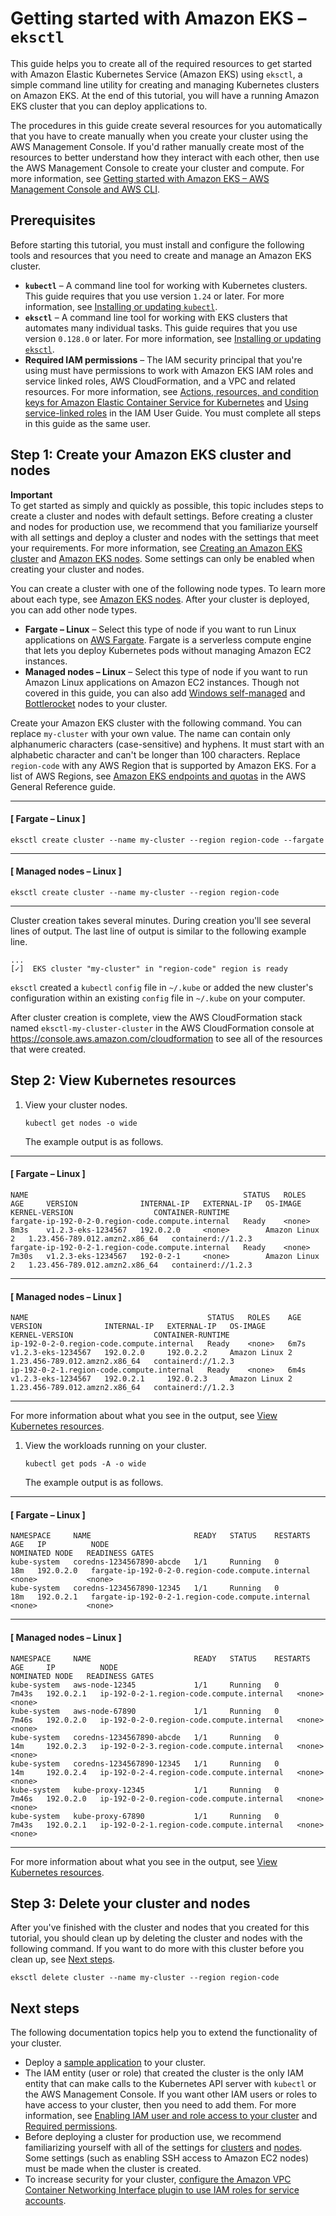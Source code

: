# Getting started with Amazon EKS – `eksctl`<a name="getting-started-eksctl"></a>

This guide helps you to create all of the required resources to get started with Amazon Elastic Kubernetes Service \(Amazon EKS\) using `eksctl`, a simple command line utility for creating and managing Kubernetes clusters on Amazon EKS\. At the end of this tutorial, you will have a running Amazon EKS cluster that you can deploy applications to\. 

The procedures in this guide create several resources for you automatically that you have to create manually when you create your cluster using the AWS Management Console\. If you'd rather manually create most of the resources to better understand how they interact with each other, then use the AWS Management Console to create your cluster and compute\. For more information, see [Getting started with Amazon EKS – AWS Management Console and AWS CLI](getting-started-console.md)\.

## Prerequisites<a name="eksctl-prereqs"></a>

Before starting this tutorial, you must install and configure the following tools and resources that you need to create and manage an Amazon EKS cluster\.
+ **`kubectl`** – A command line tool for working with Kubernetes clusters\. This guide requires that you use version `1.24` or later\. For more information, see [Installing or updating `kubectl`](install-kubectl.md)\.
+ **`eksctl`** – A command line tool for working with EKS clusters that automates many individual tasks\. This guide requires that you use version `0.128.0` or later\. For more information, see [Installing or updating `eksctl`](eksctl.md)\.
+ **Required IAM permissions** – The IAM security principal that you're using must have permissions to work with Amazon EKS IAM roles and service linked roles, AWS CloudFormation, and a VPC and related resources\. For more information, see [Actions, resources, and condition keys for Amazon Elastic Container Service for Kubernetes](https://docs.aws.amazon.com/service-authorization/latest/reference/list_amazonelastickubernetesservice.html) and [Using service\-linked roles](https://docs.aws.amazon.com/IAM/latest/UserGuide/using-service-linked-roles.html) in the IAM User Guide\. You must complete all steps in this guide as the same user\.

## Step 1: Create your Amazon EKS cluster and nodes<a name="create-cluster-gs-eksctl"></a>

**Important**  
To get started as simply and quickly as possible, this topic includes steps to create a cluster and nodes with default settings\. Before creating a cluster and nodes for production use, we recommend that you familiarize yourself with all settings and deploy a cluster and nodes with the settings that meet your requirements\. For more information, see [Creating an Amazon EKS cluster](create-cluster.md) and [Amazon EKS nodes](eks-compute.md)\. Some settings can only be enabled when creating your cluster and nodes\.

You can create a cluster with one of the following node types\. To learn more about each type, see [Amazon EKS nodes](eks-compute.md)\. After your cluster is deployed, you can add other node types\.
+ **Fargate – Linux** – Select this type of node if you want to run Linux applications on [AWS Fargate](fargate.md)\. Fargate is a serverless compute engine that lets you deploy Kubernetes pods without managing Amazon EC2 instances\.
+ **Managed nodes – Linux** – Select this type of node if you want to run Amazon Linux applications on Amazon EC2 instances\. Though not covered in this guide, you can also add [Windows self\-managed](launch-windows-workers.md) and [Bottlerocket](launch-node-bottlerocket.md) nodes to your cluster\.

Create your Amazon EKS cluster with the following command\. You can replace `my-cluster` with your own value\. The name can contain only alphanumeric characters \(case\-sensitive\) and hyphens\. It must start with an alphabetic character and can't be longer than 100 characters\. Replace `region-code` with any AWS Region that is supported by Amazon EKS\. For a list of AWS Regions, see [Amazon EKS endpoints and quotas](https://docs.aws.amazon.com/general/latest/gr/eks.html) in the AWS General Reference guide\.

------
#### [ Fargate – Linux ]

```
eksctl create cluster --name my-cluster --region region-code --fargate
```

------
#### [ Managed nodes – Linux ]

```
eksctl create cluster --name my-cluster --region region-code
```

------

Cluster creation takes several minutes\. During creation you'll see several lines of output\. The last line of output is similar to the following example line\.

```
...
[✓]  EKS cluster "my-cluster" in "region-code" region is ready
```

`eksctl` created a `kubectl` `config` file in `~/.kube` or added the new cluster's configuration within an existing `config` file in `~/.kube` on your computer\.

After cluster creation is complete, view the AWS CloudFormation stack named `eksctl-my-cluster-cluster` in the AWS CloudFormation console at [https://console\.aws\.amazon\.com/cloudformation](https://console.aws.amazon.com/cloudformation/) to see all of the resources that were created\.

## Step 2: View Kubernetes resources<a name="gs-eksctl-view-resources"></a>

1. View your cluster nodes\.

   ```
   kubectl get nodes -o wide
   ```

   The example output is as follows\.

------
#### [ Fargate – Linux ]

   ```
   NAME                                                STATUS   ROLES    AGE     VERSION              INTERNAL-IP   EXTERNAL-IP   OS-IMAGE         KERNEL-VERSION                  CONTAINER-RUNTIME
   fargate-ip-192-0-2-0.region-code.compute.internal   Ready    <none>   8m3s    v1.2.3-eks-1234567   192.0.2.0     <none>        Amazon Linux 2   1.23.456-789.012.amzn2.x86_64   containerd://1.2.3
   fargate-ip-192-0-2-1.region-code.compute.internal   Ready    <none>   7m30s   v1.2.3-eks-1234567   192-0-2-1     <none>        Amazon Linux 2   1.23.456-789.012.amzn2.x86_64   containerd://1.2.3
   ```

------
#### [ Managed nodes – Linux ]

   ```
   NAME                                        STATUS   ROLES    AGE    VERSION              INTERNAL-IP   EXTERNAL-IP   OS-IMAGE         KERNEL-VERSION                  CONTAINER-RUNTIME
   ip-192-0-2-0.region-code.compute.internal   Ready    <none>   6m7s   v1.2.3-eks-1234567   192.0.2.0     192.0.2.2     Amazon Linux 2   1.23.456-789.012.amzn2.x86_64   containerd://1.2.3
   ip-192-0-2-1.region-code.compute.internal   Ready    <none>   6m4s   v1.2.3-eks-1234567   192.0.2.1     192.0.2.3     Amazon Linux 2   1.23.456-789.012.amzn2.x86_64   containerd://1.2.3
   ```

------

   For more information about what you see in the output, see [View Kubernetes resources](view-kubernetes-resources.md)\.

1. View the workloads running on your cluster\.

   ```
   kubectl get pods -A -o wide
   ```

   The example output is as follows\.

------
#### [ Fargate – Linux ]

   ```
   NAMESPACE     NAME                       READY   STATUS    RESTARTS   AGE   IP          NODE                                                NOMINATED NODE   READINESS GATES
   kube-system   coredns-1234567890-abcde   1/1     Running   0          18m   192.0.2.0   fargate-ip-192-0-2-0.region-code.compute.internal   <none>           <none>
   kube-system   coredns-1234567890-12345   1/1     Running   0          18m   192.0.2.1   fargate-ip-192-0-2-1.region-code.compute.internal   <none>           <none>
   ```

------
#### [ Managed nodes – Linux ]

   ```
   NAMESPACE     NAME                       READY   STATUS    RESTARTS   AGE     IP          NODE                                        NOMINATED NODE   READINESS GATES
   kube-system   aws-node-12345             1/1     Running   0          7m43s   192.0.2.1   ip-192-0-2-1.region-code.compute.internal   <none>           <none>
   kube-system   aws-node-67890             1/1     Running   0          7m46s   192.0.2.0   ip-192-0-2-0.region-code.compute.internal   <none>           <none>
   kube-system   coredns-1234567890-abcde   1/1     Running   0          14m     192.0.2.3   ip-192-0-2-3.region-code.compute.internal   <none>           <none>
   kube-system   coredns-1234567890-12345   1/1     Running   0          14m     192.0.2.4   ip-192-0-2-4.region-code.compute.internal   <none>           <none>
   kube-system   kube-proxy-12345           1/1     Running   0          7m46s   192.0.2.0   ip-192-0-2-0.region-code.compute.internal   <none>           <none>
   kube-system   kube-proxy-67890           1/1     Running   0          7m43s   192.0.2.1   ip-192-0-2-1.region-code.compute.internal   <none>           <none>
   ```

------

   For more information about what you see in the output, see [View Kubernetes resources](view-kubernetes-resources.md)\.

## Step 3: Delete your cluster and nodes<a name="gs-eksctl-clean-up"></a>

After you've finished with the cluster and nodes that you created for this tutorial, you should clean up by deleting the cluster and nodes with the following command\. If you want to do more with this cluster before you clean up, see [Next steps](#gs-eksctl-next-steps)\.

```
eksctl delete cluster --name my-cluster --region region-code
```

## Next steps<a name="gs-eksctl-next-steps"></a>

The following documentation topics help you to extend the functionality of your cluster\.
+ Deploy a [sample application](sample-deployment.md) to your cluster\.
+ The IAM entity \(user or role\) that created the cluster is the only IAM entity that can make calls to the Kubernetes API server with `kubectl` or the AWS Management Console\. If you want other IAM users or roles to have access to your cluster, then you need to add them\. For more information, see [Enabling IAM user and role access to your cluster](add-user-role.md) and [Required permissions](view-kubernetes-resources.md#view-kubernetes-resources-permissions)\.
+ Before deploying a cluster for production use, we recommend familiarizing yourself with all of the settings for [clusters](create-cluster.md) and [nodes](eks-compute.md)\. Some settings \(such as enabling SSH access to Amazon EC2 nodes\) must be made when the cluster is created\.
+ To increase security for your cluster, [configure the Amazon VPC Container Networking Interface plugin to use IAM roles for service accounts](cni-iam-role.md)\.